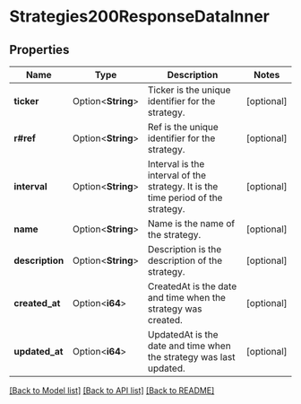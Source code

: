 # Strategies200ResponseDataInner

## Properties

Name | Type | Description | Notes
------------ | ------------- | ------------- | -------------
**ticker** | Option<**String**> | Ticker is the unique identifier for the strategy. | [optional]
**r#ref** | Option<**String**> | Ref is the unique identifier for the strategy. | [optional]
**interval** | Option<**String**> | Interval is the interval of the strategy. It is the time period of the strategy. | [optional]
**name** | Option<**String**> | Name is the name of the strategy. | [optional]
**description** | Option<**String**> | Description is the description of the strategy. | [optional]
**created_at** | Option<**i64**> | CreatedAt is the date and time when the strategy was created. | [optional]
**updated_at** | Option<**i64**> | UpdatedAt is the date and time when the strategy was last updated. | [optional]

[[Back to Model list]](../README.md#documentation-for-models) [[Back to API list]](../README.md#documentation-for-api-endpoints) [[Back to README]](../README.md)


